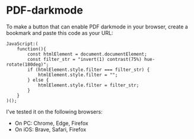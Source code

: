 # PDF-darkmode
To make a button that can enable PDF darkmode in your browser, create a bookmark and paste this code as your URL:
```
JavaScript:(
    function(){
        const htmlElement = document.documentElement; 
        const filter_str = "invert(1) contrast(75%) hue-rotate(180deg)"; 
        if (htmlElement.style.filter === filter_str) { 
            htmlElement.style.filter = ""; 
        } else { 
            htmlElement.style.filter = filter_str; 
        } 
    }
)(); 
```
I've tested it on the following browsers:
- On PC: Chrome, Edge, Firefox
- On iOS: Brave, Safari, Firefox
